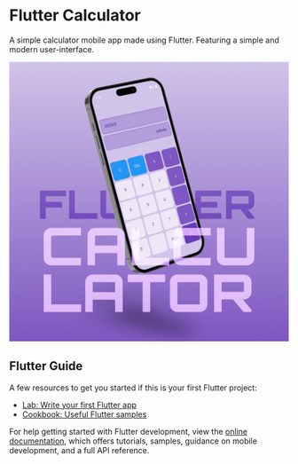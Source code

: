 # Flutter Calculator

A simple calculator mobile app made using Flutter. Featuring a simple and modern user-interface.

<img src="images/CalculatorAppMockup.png" alt="Calculator App Mockup" width="600"/>

## Flutter Guide

A few resources to get you started if this is your first Flutter project:

- [Lab: Write your first Flutter app](https://docs.flutter.dev/get-started/codelab)
- [Cookbook: Useful Flutter samples](https://docs.flutter.dev/cookbook)

For help getting started with Flutter development, view the
[online documentation](https://docs.flutter.dev/), which offers tutorials,
samples, guidance on mobile development, and a full API reference.
